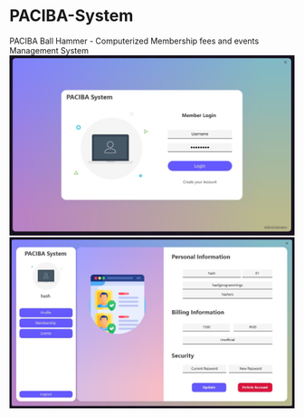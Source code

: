 # PACIBA-System
PACIBA Ball Hammer - Computerized Membership fees and events Management System
![alt text](https://github.com/HashJProgramming/PACIBA-System/blob/master/Pictures/Screenshot%202022-07-24%20041831.jpg?raw=true)
![alt text](https://github.com/HashJProgramming/PACIBA-System/blob/master/Pictures/Screenshot%202022-07-24%20041906.jpg?raw=true)

